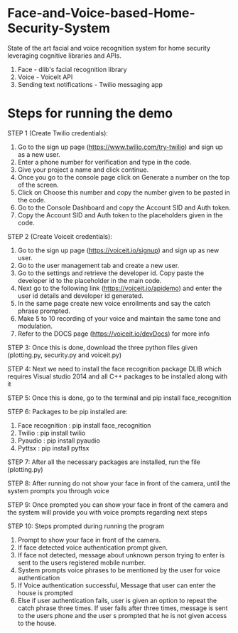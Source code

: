 # Face-and-Voice-based-Home-Security-System

State of the art facial and voice recognition system for home security leveraging cognitive libraries and APIs.

1. Face - dlib's facial recognition library
2. Voice - VoiceIt API
3. Sending text notifications - Twilio messaging app

# Steps for running the demo

STEP 1 (Create Twilio credentials):
1.	Go to the sign up page (https://www.twilio.com/try-twilio) and sign up as a new user.
2.	Enter a phone number for verification and type in the code.
3.	Give your project a name and click continue. 
4.	Once you go to the console page click on Generate a number on the top of the screen.
5.	Click on Choose this number and copy the number given to be pasted in the code.
6.	Go to the Console Dashboard and copy the Account SID and Auth token.
7.	Copy the Account SID and Auth token to the placeholders given in the code.

STEP 2 (Create Voiceit credentials):
1.	Go to the sign up page (https://voiceit.io/signup) and sign up as new user.
2.	Go to the user management tab and create a new user.
3.	Go to the settings and retrieve the developer id. Copy paste the developer id to the placeholder in the main code.
4.	Next go to the following link (https://voiceit.io/apidemo) and enter the user id details and developer id generated. 
5.	In the same page create new voice enrollments and say the catch phrase prompted.
6.	Make 5 to 10 recording of your voice and maintain the same tone and modulation.
7.	Refer to the DOCS page (https://voiceit.io/devDocs) for more info

STEP 3: Once this is done, download the three python files given (plotting.py, security.py and voiceit.py)

STEP 4: Next we need to install the face recognition package DLIB which requires Visual studio 2014 and all C++ packages to be installed along with it

STEP 5: Once this is done, go to the terminal and pip install face_recognition

STEP 6: Packages to be pip installed are:
1.	Face recognition         : pip install face_recognition
2.	Twilio                   : pip install twilio
3.	Pyaudio                  : pip install pyaudio
4.	Pyttsx                   : pip install pyttsx

STEP 7: After all the necessary packages are installed, run the file (plotting.py)

STEP 8: After running do not show your face in front of the camera, until the system prompts you through voice

STEP 9: Once prompted you can show your face in front of the camera and the system will provide you with voice prompts regarding next steps

STEP 10: Steps prompted during running the program
1.	Prompt to show your face in front of the camera.
2.	If face detected voice authentication prompt given.
3.	If face not detected, message about unknown person trying to enter is sent to the users registered mobile number.
4.	System prompts voice phrases to be mentioned by the user for voice authentication
5.	If Voice authentication successful, Message that user can enter the house is prompted
6.	Else if user authentication fails, user is given an option to repeat the catch phrase three times. If user fails after three times, message is sent to the users phone and the user s prompted that he is not given access to the house.




